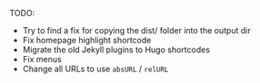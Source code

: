 TODO:

* Try to find a fix for copying the dist/ folder into the output dir
* Fix homepage highlight shortcode
* Migrate the old Jekyll plugins to Hugo shortcodes
* Fix menus
* Change all URLs to use `absURL` / `relURL`

